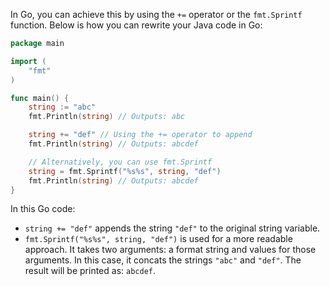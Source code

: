 In Go, you can achieve this by using the `+=` operator or the `fmt.Sprintf` function. Below is how you can rewrite your Java code in Go:

```go
package main

import (
	"fmt"
)

func main() {
	string := "abc"
	fmt.Println(string) // Outputs: abc

	string += "def" // Using the += operator to append
	fmt.Println(string) // Outputs: abcdef

	// Alternatively, you can use fmt.Sprintf
	string = fmt.Sprintf("%s%s", string, "def")
	fmt.Println(string) // Outputs: abcdef
}
```
In this Go code:
- `string += "def"` appends the string `"def"` to the original string variable.
- `fmt.Sprintf("%s%s", string, "def")` is used for a more readable approach. It takes two arguments: a format string and values for those arguments. In this case, it concats the strings `"abc"` and `"def"`.
The result will be printed as: `abcdef`.
